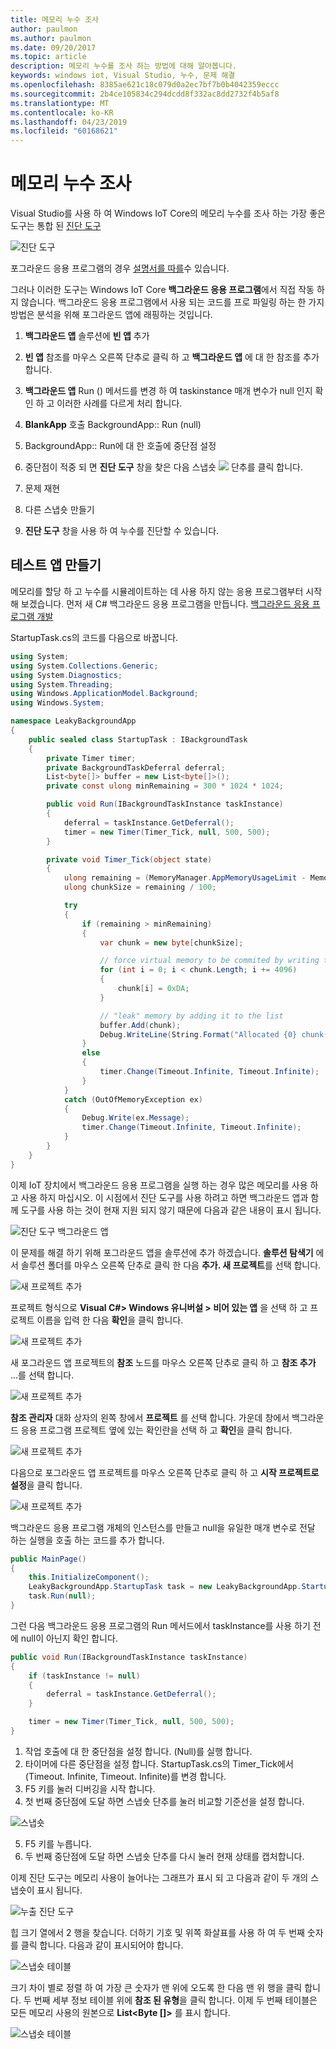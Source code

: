 ```yaml
---
title: 메모리 누수 조사
author: paulmon
ms.author: paulmon
ms.date: 09/20/2017
ms.topic: article
description: 메모리 누수를 조사 하는 방법에 대해 알아봅니다.
keywords: windows iot, Visual Studio, 누수, 문제 해결
ms.openlocfilehash: 8385ae621c18c079d0a2ec7bf7b0b4042359eccc
ms.sourcegitcommit: 2b4ce105834c294dcdd8f332ac8dd2732f4b5af8
ms.translationtype: MT
ms.contentlocale: ko-KR
ms.lasthandoff: 04/23/2019
ms.locfileid: "60168621"
---
```

# <a name="investigating-memory-leaks"></a>메모리 누수 조사

Visual Studio를 사용 하 여 Windows IoT Core의 메모리 누수를 조사 하는 가장 좋은 도구는 통합 된 [진단 도구](https://docs.microsoft.com/visualstudio/profiling/memory-usage)

![진단 도구](../media/MemoryLeaks/DiagnosticTools.PNG)

포그라운드 응용 프로그램의 경우 [설명서를 따를](https://docs.microsoft.com/visualstudio/profiling/memory-usage)수 있습니다.

그러나 이러한 도구는 Windows IoT Core **백그라운드 응용 프로그램**에서 직접 작동 하지 않습니다. 백그라운드 응용 프로그램에서 사용 되는 코드를 프로 파일링 하는 한 가지 방법은 분석을 위해 포그라운드 앱에 래핑하는 것입니다.

1. **백그라운드 앱** 솔루션에 **빈 앱** 추가
2. **빈 앱** 참조를 마우스 오른쪽 단추로 클릭 하 고 **백그라운드 앱** 에 대 한 참조를 추가 합니다.
3. **백그라운드 앱** Run () 메서드를 변경 하 여 taskinstance 매개 변수가 null 인지 확인 하 고 이러한 사례를 다르게 처리 합니다.
4. **BlankApp** 호출 BackgroundApp:: Run (null)
5. BackgroundApp:: Run에 대 한 호출에 중단점 설정
6. 중단점이 적중 되 면 **진단 도구** 창을 찾은 다음 스냅숏 ![](../media/MemoryLeaks/Snapshot.PNG) 단추를 클릭 합니다.

8. 문제 재현
9. 다른 스냅숏 만들기
10. **진단 도구** 창을 사용 하 여 누수를 진단할 수 있습니다.

## <a name="create-a-test-app"></a>테스트 앱 만들기

메모리를 할당 하 고 누수를 시뮬레이트하는 데 사용 하지 않는 응용 프로그램부터 시작 해 보겠습니다.
먼저 새 C# 백그라운드 응용 프로그램을 만듭니다. [백그라운드 응용 프로그램 개발](./BackgroundApplications.md)

StartupTask.cs의 코드를 다음으로 바꿉니다.
```C#
using System;
using System.Collections.Generic;
using System.Diagnostics;
using System.Threading;
using Windows.ApplicationModel.Background;
using Windows.System;

namespace LeakyBackgroundApp
{
    public sealed class StartupTask : IBackgroundTask
    {
        private Timer timer;
        private BackgroundTaskDeferral deferral;
        List<byte[]> buffer = new List<byte[]>();
        private const ulong minRemaining = 300 * 1024 * 1024;

        public void Run(IBackgroundTaskInstance taskInstance)
        {
            deferral = taskInstance.GetDeferral();
            timer = new Timer(Timer_Tick, null, 500, 500);
        }

        private void Timer_Tick(object state)
        {
            ulong remaining = (MemoryManager.AppMemoryUsageLimit - MemoryManager.AppMemoryUsage);
            ulong chunkSize = remaining / 100;

            try
            {
                if (remaining > minRemaining)
                {
                    var chunk = new byte[chunkSize];

                    // force virtual memory to be commited by writing to it
                    for (int i = 0; i < chunk.Length; i += 4096)
                    {
                        chunk[i] = 0xDA;
                    }

                    // "leak" memory by adding it to the list
                    buffer.Add(chunk);
                    Debug.WriteLine(String.Format("Allocated {0} chunk(s)", buffer.Count));
                }
                else
                {
                    timer.Change(Timeout.Infinite, Timeout.Infinite);
                }
            }
            catch (OutOfMemoryException ex)
            {
                Debug.Write(ex.Message);
                timer.Change(Timeout.Infinite, Timeout.Infinite);
            }
        }
    }
}
```

이제 IoT 장치에서 백그라운드 응용 프로그램을 실행 하는 경우 많은 메모리를 사용 하 고 사용 하지 마십시오. 이 시점에서 진단 도구를 사용 하려고 하면 백그라운드 앱과 함께 도구를 사용 하는 것이 현재 지원 되지 않기 때문에 다음과 같은 내용이 표시 됩니다.

![진단 도구 백그라운드 앱](../media/MemoryLeaks/DiagnosticToolsBackgroundApp.png)

이 문제를 해결 하기 위해 포그라운드 앱을 솔루션에 추가 하겠습니다. **솔루션 탐색기** 에서 솔루션 폴더를 마우스 오른쪽 단추로 클릭 한 다음 **추가. 새 프로젝트**를 선택 합니다.

![새 프로젝트 추가](../media/MemoryLeaks/AddNewProject.png)

프로젝트 형식으로 **Visual C#> Windows 유니버설 > 비어 있는 앱** 을 선택 하 고 프로젝트 이름을 입력 한 다음 **확인**을 클릭 합니다.

![새 프로젝트 추가](../media/MemoryLeaks/NewForegroundApp.PNG)

새 포그라운드 앱 프로젝트의 **참조** 노드를 마우스 오른쪽 단추로 클릭 하 고 **참조 추가** ...를 선택 합니다.

![새 프로젝트 추가](../media/MemoryLeaks/AddReference.PNG)

**참조 관리자** 대화 상자의 왼쪽 창에서 **프로젝트** 를 선택 합니다.  가운데 창에서 백그라운드 응용 프로그램 프로젝트 옆에 있는 확인란을 선택 하 고 **확인**을 클릭 합니다.

![새 프로젝트 추가](../media/MemoryLeaks/AddReferenceDialog.PNG)

다음으로 포그라운드 앱 프로젝트를 마우스 오른쪽 단추로 클릭 하 고 **시작 프로젝트로 설정**을 클릭 합니다.

![새 프로젝트 추가](../media/MemoryLeaks/SetAsStartup.PNG)

백그라운드 응용 프로그램 개체의 인스턴스를 만들고 null을 유일한 매개 변수로 전달 하는 실행을 호출 하는 코드를 추가 합니다.
```C#
public MainPage()
{
    this.InitializeComponent();
    LeakyBackgroundApp.StartupTask task = new LeakyBackgroundApp.StartupTask();
    task.Run(null);
}
```

그런 다음 백그라운드 응용 프로그램의 Run 메서드에서 taskInstance를 사용 하기 전에 null이 아닌지 확인 합니다.

```C#
public void Run(IBackgroundTaskInstance taskInstance)
{
    if (taskInstance != null)
    {
        deferral = taskInstance.GetDeferral();
    }

    timer = new Timer(Timer_Tick, null, 500, 500);
}
```

1. 작업 호출에 대 한 중단점을 설정 합니다. (Null)를 실행 합니다.
2. 타이머에 다른 중단점을 설정 합니다. StartupTask.cs의 Timer_Tick에서 (Timeout. Infinite, Timeout. Infinite)를 변경 합니다.
3. F5 키를 눌러 디버깅을 시작 합니다.
4. 첫 번째 중단점에 도달 하면 스냅숏 단추를 눌러 비교할 기준선을 설정 합니다.

![스냅숏](../media/MemoryLeaks/Snapshot.PNG)

5. F5 키를 누릅니다.
6. 두 번째 중단점에 도달 하면 스냅숏 단추를 다시 눌러 현재 상태를 캡처합니다.

이제 진단 도구는 메모리 사용이 늘어나는 그래프가 표시 되 고 다음과 같이 두 개의 스냅숏이 표시 됩니다.

![누출 진단 도구](../media/MemoryLeaks/DiagnosticToolsWithLeaks.PNG)

힙 크기 열에서 2 행을 찾습니다. 더하기 기호 및 위쪽 화살표를 사용 하 여 두 번째 숫자를 클릭 합니다. 다음과 같이 표시되어야 합니다.

![스냅숏 테이블](../media/MemoryLeaks/Snapshot2_1.PNG)

크기 차이 별로 정렬 하 여 가장 큰 숫자가 맨 위에 오도록 한 다음 맨 위 행을 클릭 합니다. 두 번째 세부 정보 테이블 위에 **참조 된 유형**을 클릭 합니다.  이제 두 번째 테이블은 모든 메모리 사용의 원본으로 **List\<Byte []\>**  를 표시 합니다.

![스냅숏 테이블](../media/MemoryLeaks/Snapshot2_2.PNG)
